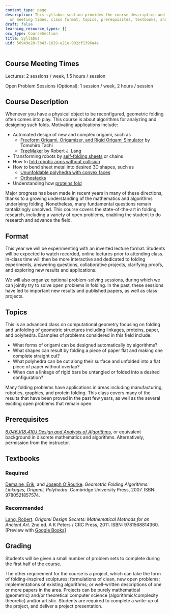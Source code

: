 ```yaml
---
content_type: page
description: This syllabus section provides the course description and information
  on meeting times, class format, topics, prerequisites, textbooks, and grading.
draft: false
learning_resource_types: []
ocw_type: CourseSection
title: Syllabus
uid: 56949e28-5b43-1629-e21e-902cf1396a4e
---
```

## Course Meeting Times

Lectures: 2 sessions / week, 1.5 hours / session

Open Problem Sessions (Optional): 1 session / week, 2 hours / session

## Course Description

Whenever you have a physical object to be reconfigured, geometric folding often comes into play. This course is about algorithms for analyzing and designing such folds. Motivating applications include:

- Automated design of new and complex origami, such as
    - [Freeform Origami, Origamizer, and Rigid Origami Simulator](http://www.tsg.ne.jp/TT/software/index.html) by Tomohiro Tachi
    - [TreeMaker](https://langorigami.com/article/treemaker/) by Robert J. Lang
- Transforming robots by [self-folding sheets](http://erikdemaine.org/papers/Matter_PNAS/) or chains
- How to [fold robotic arms without collision](http://erikdemaine.org/linkage/animations/)
- How to bend sheet metal into desired 3D shapes, such as
    - [Ununfoldable polyhedra with convex faces](http://erikdemaine.org/papers/Ununfoldable/)
    - [Orthostacks](http://erikdemaine.org/papers/Orthoballs_IJCGA/)
- Understanding how [proteins fold](http://erikdemaine.org/papers/ProteinMachine_Algorithmica/)

Major progress has been made in recent years in many of these directions, thanks to a growing understanding of the mathematics and algorithms underlying folding. Nonetheless, many fundamental questions remain tantalizingly unsolved. This course covers the state-of-the-art in folding research, including a variety of open problems, enabling the student to do research and advance the field.

## Format

This year we will be experimenting with an inverted lecture format. Students will be expected to watch recorded, online lectures prior to attending class. In-class time will then be more interactive and dedicated to folding experiments, answering questions, collaborative projects, clarifying proofs, and exploring new results and applications.

We will also organize optional problem-solving sessions, during which we can jointly try to solve open problems in folding. In the past, these sessions have led to important new results and published papers, as well as class projects.

## Topics

This is an advanced class on computational geometry focusing on folding and unfolding of geometric structures including linkages, proteins, paper, and polyhedra. Examples of problems considered in this field include:

- What forms of origami can be designed automatically by algorithms?
- What shapes can result by folding a piece of paper flat and making one complete straight cut?
- What polyhedra can be cut along their surface and unfolded into a flat piece of paper without overlap?
- When can a linkage of rigid bars be untangled or folded into a desired configuration?

Many folding problems have applications in areas including manufacturing, robotics, graphics, and protein folding. This class covers many of the results that have been proved in the past few years, as well as the several exciting open problems that remain open.

## Prerequisites

[*6.046J/18.410J Design and Analysis of Algorithms*](https://ocw-studio.odl.mit.edu/courses/6-046j-introduction-to-algorithms-sma-5503-fall-2005), or equivalent background in discrete mathematics and algorithms. Alternatively, permission from the instructor.

## Textbooks

### Required

[Demaine, Erik](http://erikdemaine.org/), and [Joseph O'Rourke](http://www.cs.smith.edu/~orourke/). *Geometric Folding Algorithms: Linkages, Origami, Polyhedra*. Cambridge University Press, 2007. ISBN: 9780521857574.

### Recommended

[Lang, Robert](https://langorigami.com/). *Origami Design Secrets: Mathematical Methods for an Ancient Art*. 2nd ed. A K Peters / CRC Press, 2011. ISBN: 9781568814360. \[Preview with [Google Books](http://books.google.com/books?id=6bhEatkCuWgC&pg=PAfrontcover)\]

## Grading

Students will be given a small number of problem sets to complete during the first half of the course.

The other requirement for the course is a project, which can take the form of folding-inspired sculptures; formulations of clean, new open problems; implementations of existing algorithms; or well-written descriptions of one or more papers in the area. Projects can be purely mathematical (geometric) and/or theoretical computer science (algorithmic/complexity theoretic) and/or artistic. Students are required to complete a write-up of the project, and deliver a project presentation.